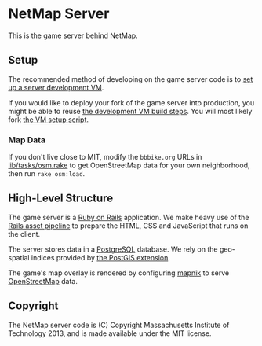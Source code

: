 # NetMap Server

This is the game server behind NetMap.


## Setup

The recommended method of developing on the game server code is to
[set up a server development VM](doc/vm-server-use.md).

If you would like to deploy your fork of the game server into production,
you might be able to reuse
[the development VM build steps](doc/vm-server-build.md). You will most likely
fork [the VM setup script](doc/vm-server-update.sh).

### Map Data

If you don't live close to MIT, modify the `bbbike.org` URLs in
[lib/tasks/osm.rake](lib/tasks/osm.rake) to get OpenStreetMap data for your own
neighborhood, then run `rake osm:load`.


## High-Level Structure

The game server is a [Ruby on Rails](http://rubyonrails.org/) application. We
make heavy use of the
[Rails asset pipeline](http://guides.rubyonrails.org/asset_pipeline.html)
to prepare the HTML, CSS and JavaScript that runs on the client.

The server stores data in a [PostgreSQL](http://www.postgresql.org/) database.
We rely on the geo-spatial indices provided by
[the PostGIS extension](http://postgis.net/).

The game's map overlay is rendered by configuring [mapnik](http://mapnik.org/)
to serve [OpenStreetMap](openstreetmap.org) data.


## Copyright

The NetMap server code is (C) Copyright Massachusetts Institute of Technology
2013, and is made available under the MIT license.
